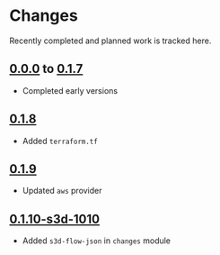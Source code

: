 # Changes
Recently completed and planned work is tracked here.

## [0.0.0](.) to [0.1.7](.)
- Completed early versions

## [0.1.8](.)
- Added `terraform.tf`

## [0.1.9](.)
- Updated `aws` provider

## [0.1.10-s3d-1010](.)
- Added `s3d-flow-json` in `changes` module
